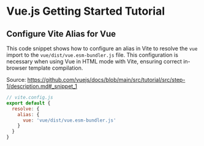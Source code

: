 # Vue.js Getting Started Tutorial

## Configure Vite Alias for Vue

This code snippet shows how to configure an alias in Vite to resolve the `vue` import to the `vue/dist/vue.esm-bundler.js` file. This configuration is necessary when using Vue in HTML mode with Vite, ensuring correct in-browser template compilation.

Source: https://github.com/vuejs/docs/blob/main/src/tutorial/src/step-1/description.md#_snippet_1

```JavaScript
// vite.config.js
export default {
  resolve: {
    alias: {
      vue: 'vue/dist/vue.esm-bundler.js'
    }
  }
}
```
